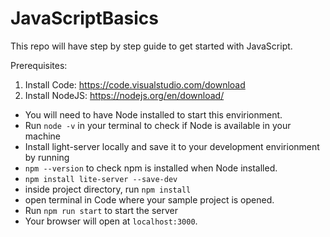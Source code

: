 # JavaScriptBasics
This repo will have step by step guide to get started with JavaScript.

Prerequisites:
1. Install Code: https://code.visualstudio.com/download
2. Install NodeJS: https://nodejs.org/en/download/

- You will need to have Node installed to start this envirionment. 
- Run `node -v` in your terminal to check if Node is available in your machine
- Install light-server locally and save it to your development envirionment by running
- `npm --version` to check npm is installed when Node installed.
- `npm install lite-server --save-dev`
- inside project directory, run `npm install`
- open terminal in Code where your sample project is opened.
- Run `npm run start` to start the server
- Your browser will open at `localhost:3000`.
